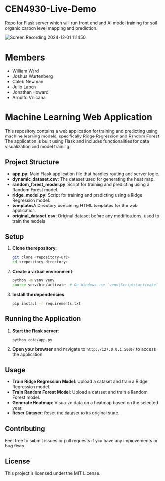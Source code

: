# CEN4930-Live-Demo
Repo for Flask server which will run front end and AI model training for soil organic carbon level mapping and prediction. 

![Screen Recording 2024-12-01 111450](https://github.com/user-attachments/assets/014c1233-fb8d-4b61-b7c1-2be42dcd11ef)

# Members
- William Ward
- Joshua Wurtenberg
- Caleb Newman
- Julio Lapon
- Jonathan Howard
- Arnulfo Villicana

# Machine Learning Web Application

This repository contains a web application for training and predicting using machine learning models, specifically Ridge Regression and Random Forest. The application is built using Flask and includes functionalities for data visualization and model training.

## Project Structure

- **app.py**: Main Flask application file that handles routing and server logic.
- **dynamic_dataset.csv**: The dataset used for generating the heat map.
- **random_forest_model.py**: Script for training and predicting using a Random Forest model.
- **ridge_model.py**: Script for training and predicting using a Ridge Regression model.
- **templates/**: Directory containing HTML templates for the web application.
- **original_dataset.csv**: Original dataset before any modifications, used to train the models

## Setup

1. **Clone the repository**:
    ```sh
    git clone <repository-url>
    cd <repository-directory>
    ```

2. **Create a virtual environment**:
    ```sh
    python -m venv venv
    source venv/bin/activate  # On Windows use `venv\Scripts\activate`
    ```

3. **Install the dependencies**:
    ```sh
    pip install -r requirements.txt
    ```

## Running the Application

1. **Start the Flask server**:
    ```sh
    python code/app.py
    ```

2. **Open your browser** and navigate to `http://127.0.0.1:5000/` to access the application.

## Usage

- **Train Ridge Regression Model**: Upload a dataset and train a Ridge Regression model.
- **Train Random Forest Model**: Upload a dataset and train a Random Forest model.
- **Generate Heatmap**: Visualize data on a heatmap based on the selected year.
- **Reset Dataset**: Reset the dataset to its original state.

## Contributing

Feel free to submit issues or pull requests if you have any improvements or bug fixes.

## License

This project is licensed under the MIT License.
